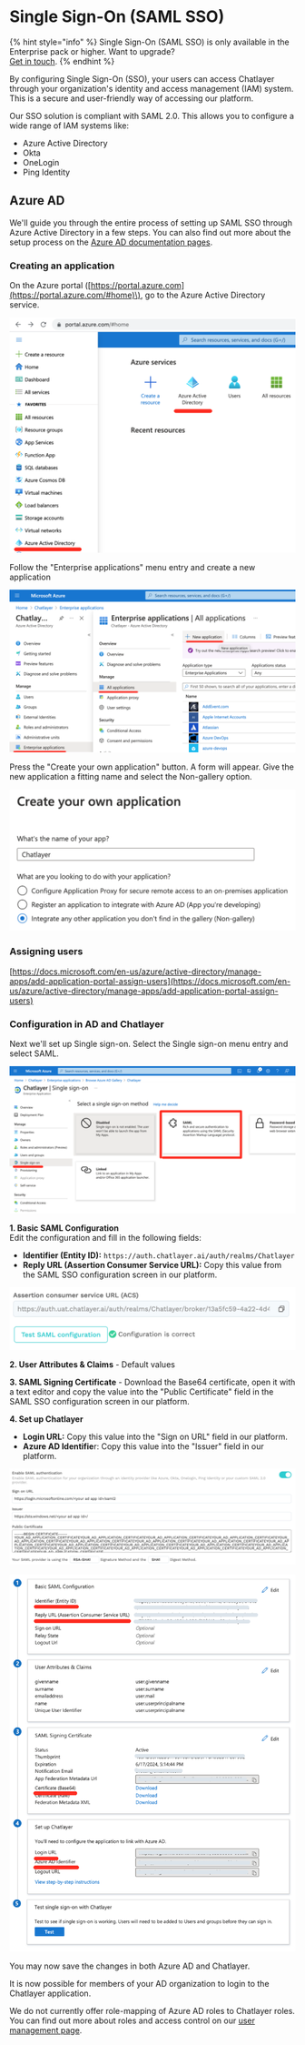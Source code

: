 # Single Sign-On \(SAML SSO\)

{% hint style="info" %}
Single Sign-On \(SAML SSO\) is only available in the Enterprise pack or higher. Want to upgrade?   
[Get in touch](../support/get-in-touch.md).
{% endhint %}

By configuring Single Sign-On \(SSO\), your users can access Chatlayer through your organization's identity and access management \(IAM\) system. This is a secure and user-friendly way of accessing our platform.

Our SSO solution is compliant with SAML 2.0. This allows you to configure a wide range of IAM systems like:

* Azure Active Directory
* Okta
* OneLogin
* Ping Identity

## Azure AD

We'll guide you through the entire process of setting up SAML SSO through Azure Active Directory in a few steps. You can also find out more about the setup process on the [Azure AD documentation pages](https://docs.microsoft.com/en-us/azure/active-directory/manage-apps/add-application-portal-setup-sso).

### Creating an application

On the Azure portal \([https://portal.azure.com](https://portal.azure.com/#home)\), go to the Azure Active Directory service.

![](../.gitbook/assets/image%20%28537%29.png)

Follow the "Enterprise applications" menu entry and create a new application

![](../.gitbook/assets/image%20%28548%29.png)

Press the "Create your own application" button. A form will appear. Give the new application a fitting name and select the Non-gallery option.

![](../.gitbook/assets/image%20%28536%29.png)

### Assigning users

[https://docs.microsoft.com/en-us/azure/active-directory/manage-apps/add-application-portal-assign-users](https://docs.microsoft.com/en-us/azure/active-directory/manage-apps/add-application-portal-assign-users)

### Configuration in AD and Chatlayer

Next we'll set up Single sign-on. Select the Single sign-on menu entry and select SAML.

![](../.gitbook/assets/image%20%28532%29.png)

**1. Basic SAML Configuration**   
Edit the configuration and fill in the following fields:

* **Identifier \(Entity ID\):** `https://auth.chatlayer.ai/auth/realms/Chatlayer`
* **Reply URL \(Assertion Consumer Service URL\):**  Copy this value from the SAML SSO configuration screen in our platform.

![](../.gitbook/assets/image%20%28550%29.png)

**2. User Attributes & Claims** - Default values

**3. SAML Signing Certificate** - Download the Base64 certificate, open it with a text editor and copy the value into the "Public Certificate" field in the SAML SSO configuration screen in our platform.

**4. Set up Chatlayer** 

* **Login URL:** Copy this value into the "Sign on URL" field in our platform.
* **Azure AD Identifie**r: Copy this value into the "Issuer" field in our platform. 

![](../.gitbook/assets/image%20%28540%29.png)

![](../.gitbook/assets/image%20%28534%29.png)

You may now save the changes in both Azure AD and Chatlayer. 

It is now possible for members of your AD organization to login to the Chatlayer application.

 We do not currently offer role-mapping of Azure AD roles to Chatlayer roles. You can find out more about roles and access control on our [user management page](https://docs.chatlayer.ai/bot-answers/user-management).



